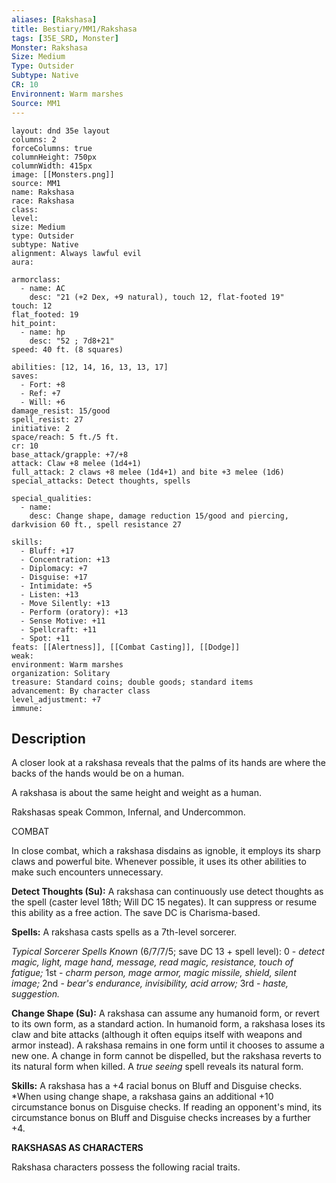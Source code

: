 ```yaml
---
aliases: [Rakshasa]
title: Bestiary/MM1/Rakshasa
tags: [35E_SRD, Monster]
Monster: Rakshasa
Size: Medium
Type: Outsider
Subtype: Native
CR: 10
Environnent: Warm marshes
Source: MM1
---
```


```statblock
layout: dnd 35e layout
columns: 2
forceColumns: true
columnHeight: 750px
columnWidth: 415px
image: [[Monsters.png]]
source: MM1
name: Rakshasa
race: Rakshasa
class: 
level: 
size: Medium
type: Outsider
subtype: Native
alignment: Always lawful evil
aura: 

armorclass:
  - name: AC
    desc: "21 (+2 Dex, +9 natural), touch 12, flat-footed 19"
touch: 12
flat_footed: 19
hit_point:
  - name: hp
    desc: "52 ; 7d8+21"
speed: 40 ft. (8 squares)

abilities: [12, 14, 16, 13, 13, 17]
saves:
  - Fort: +8
  - Ref: +7
  - Will: +6
damage_resist: 15/good
spell_resist: 27
initiative: 2
space/reach: 5 ft./5 ft.
cr: 10
base_attack/grapple: +7/+8
attack: Claw +8 melee (1d4+1)
full_attack: 2 claws +8 melee (1d4+1) and bite +3 melee (1d6)
special_attacks: Detect thoughts, spells

special_qualities:
  - name: 
    desc: Change shape, damage reduction 15/good and piercing, darkvision 60 ft., spell resistance 27

skills:
  - Bluff: +17
  - Concentration: +13
  - Diplomacy: +7
  - Disguise: +17
  - Intimidate: +5
  - Listen: +13
  - Move Silently: +13
  - Perform (oratory): +13
  - Sense Motive: +11
  - Spellcraft: +11
  - Spot: +11
feats: [[Alertness]], [[Combat Casting]], [[Dodge]]
weak: 
environment: Warm marshes
organization: Solitary
treasure: Standard coins; double goods; standard items
advancement: By character class
level_adjustment: +7
immune: 
```

## Description

<p>A closer look at a rakshasa reveals that the palms of its hands are where the backs of the hands would be on a human.</p>
<p>A rakshasa is about the same height and weight as a human.</p>
<p>Rakshasas speak Common, Infernal, and Undercommon.</p>
<p>COMBAT</p>
<p>In close combat, which a rakshasa disdains as ignoble, it employs its sharp claws and powerful bite. Whenever possible, it uses its other abilities to make such encounters unnecessary.</p>
<p>
            <b>Detect Thoughts (Su):</b> A rakshasa can continuously use detect thoughts as the spell (caster level 18th; Will DC 15 negates). It can suppress or resume this ability as a free action. The save DC is Charisma-based.</p>
<p>
            <b>Spells:</b> A rakshasa casts spells as a 7th-level sorcerer.</p>
<p>
            <i>Typical Sorcerer Spells Known</i> (6/7/7/5; save DC 13 + spell level): 0 - <i>detect magic, light, mage hand, message, read magic, resistance, touch of fatigue;</i> 1st -  <i>charm person, mage armor, magic missile, shield, silent image;</i> 2nd - <i>bear's endurance, invisibility, acid arrow;</i> 3rd - <i>haste, suggestion.</i></p>
<p>
            <b>Change Shape (Su):</b> A rakshasa can assume any humanoid form, or revert to its own form, as a standard action. In humanoid form, a rakshasa loses its claw and bite attacks (although it often equips itself with weapons and armor instead). A rakshasa remains in one form until it chooses to assume a new one. A change in form cannot be dispelled, but the rakshasa reverts to its natural form when killed. A <i>true seeing</i> spell reveals its natural form.</p>
<p>
            <b>Skills:</b> A rakshasa has a +4 racial bonus on Bluff and Disguise checks. *When using change shape, a rakshasa gains an additional +10 circumstance bonus on Disguise checks. If reading an opponent's mind, its circumstance bonus on Bluff and Disguise checks increases by a further +4.</p>
<p>
            <b>RAKSHASAS AS CHARACTERS</b>
          </p>
<p>Rakshasa characters possess the following racial traits.</p>
